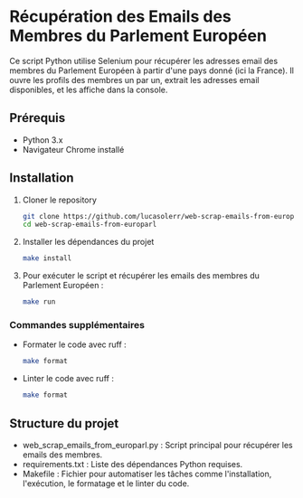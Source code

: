 # Récupération des Emails des Membres du Parlement Européen

Ce script Python utilise Selenium pour récupérer les adresses email des membres du Parlement Européen à partir d'une pays donné (ici la France). Il ouvre les profils des membres un par un, extrait les adresses email disponibles, et les affiche dans la console.

## Prérequis

- Python 3.x
- Navigateur Chrome installé

## Installation

1. Cloner le repository
   ```bash
   git clone https://github.com/lucasolerr/web-scrap-emails-from-europarl.git
   cd web-scrap-emails-from-europarl
   ```

2. Installer les dépendances du projet
    ```bash
    make install
    ```

3. Pour exécuter le script et récupérer les emails des membres du Parlement Européen :
    ```bash
    make run
    ```

### Commandes supplémentaires

- Formater le code avec ruff :
    ```bash
    make format
    ```
- Linter le code avec ruff :
    ```bash
    make format
    ```

## Structure du projet
- web_scrap_emails_from_europarl.py : Script principal pour récupérer les emails des membres.
- requirements.txt : Liste des dépendances Python requises.
- Makefile : Fichier pour automatiser les tâches comme l'installation, l'exécution, le formatage et le linter du code.
